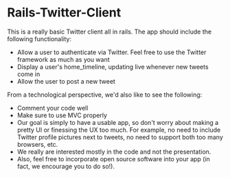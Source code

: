 # Rails-Twitter-Client
This is a really basic Twitter client all in rails. The app should include the following functionality:
* Allow a user to authenticate via Twitter. Feel free to use the Twitter framework as much as you want
* Display a user's home_timeline, updating live whenever new tweets come in
* Allow the user to post a new tweet

From a technological perspective, we'd also like to see the following:
* Comment your code well
* Make sure to use MVC properly
* Our goal is simply to have a usable app, so don't worry about making a pretty UI or finessing the UX too much. For example, no need to include Twitter profile pictures next to tweets, no need to support both too many browsers, etc.
* We really are interested mostly in the code and not the presentation.
* Also, feel free to incorporate open source software into your app (in fact, we encourage you to do so!).

